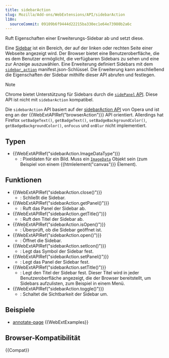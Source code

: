 ```yaml
---
title: sidebarAction
slug: Mozilla/Add-ons/WebExtensions/API/sidebarAction
l10n:
  sourceCommit: 09109b6f9444d22215ba330ec1e64e73980b2a6c
---
```


Ruft Eigenschaften einer Erweiterungs-Sidebar ab und setzt diese.

Eine [Sidebar](/de/docs/Mozilla/Add-ons/WebExtensions/user_interface/Sidebars) ist ein Bereich, der auf der linken oder rechten Seite einer Webseite angezeigt wird. Der Browser bietet eine Benutzeroberfläche, die es dem Benutzer ermöglicht, die verfügbaren Sidebars zu sehen und eine zur Anzeige auszuwählen. Eine Erweiterung definiert Sidebars mit dem [`sidebar_action`](/de/docs/Mozilla/Add-ons/WebExtensions/manifest.json/sidebar_action) manifest.json-Schlüssel. Die Erweiterung kann anschließend die Eigenschaften der Sidebar mithilfe dieser API abrufen und festlegen.

> [!NOTE]
> Chrome bietet Unterstützung für Sidebars durch die [`sidePanel` API](https://developer.chrome.com/docs/extensions/reference/api/sidePanel). Diese API ist nicht mit `sidebarAction` kompatibel.

Die `sidebarAction` API basiert auf der [sidebarAction API](https://help.opera.com/en/extensions/sidebar-action-api/) von Opera und ist eng an der {{WebExtAPIRef("browserAction")}} API orientiert. Allerdings hat Firefox `setBadgeText()`, `getBadgeText()`, `setBadgeBackgroundColor()`, `getBadgeBackgroundColor()`, `onFocus` und `onBlur` nicht implementiert.

## Typen

- {{WebExtAPIRef("sidebarAction.ImageDataType")}}
  - : Pixeldaten für ein Bild. Muss ein [`ImageData`](/de/docs/Web/API/ImageData) Objekt sein (zum Beispiel von einem {{htmlelement("canvas")}} Element).

## Funktionen

- {{WebExtAPIRef("sidebarAction.close()")}}
  - : Schließt die Sidebar.
- {{WebExtAPIRef("sidebarAction.getPanel()")}}
  - : Ruft das Panel der Sidebar ab.
- {{WebExtAPIRef("sidebarAction.getTitle()")}}
  - : Ruft den Titel der Sidebar ab.
- {{WebExtAPIRef("sidebarAction.isOpen()")}}
  - : Überprüft, ob die Sidebar geöffnet ist.
- {{WebExtAPIRef("sidebarAction.open()")}}
  - : Öffnet die Sidebar.
- {{WebExtAPIRef("sidebarAction.setIcon()")}}
  - : Legt das Symbol der Sidebar fest.
- {{WebExtAPIRef("sidebarAction.setPanel()")}}
  - : Legt das Panel der Sidebar fest.
- {{WebExtAPIRef("sidebarAction.setTitle()")}}
  - : Legt den Titel der Sidebar fest. Dieser Titel wird in jeder Benutzeroberfläche angezeigt, die der Browser bereitstellt, um Sidebars aufzulisten, zum Beispiel in einem Menü.
- {{WebExtAPIRef("sidebarAction.toggle()")}}
  - : Schaltet die Sichtbarkeit der Sidebar um.

## Beispiele

- [annotate-page](https://github.com/mdn/webextensions-examples/tree/main/annotate-page)
  {{WebExtExamples}}

## Browser-Kompatibilität

{{Compat}}
